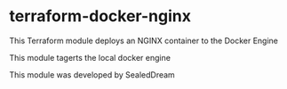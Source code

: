 # terraform-docker-nginx
This Terraform module deploys an NGINX container to the Docker Engine

This module tagerts the local docker engine

This module was developed by SealedDream